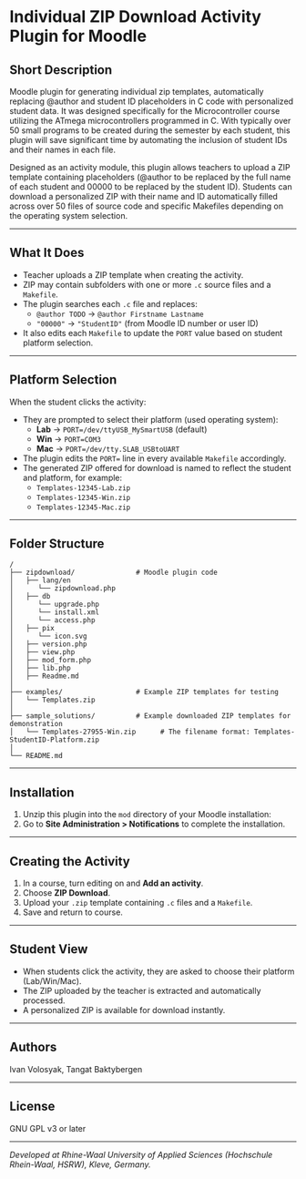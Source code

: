 # Individual ZIP Download Activity Plugin for Moodle

## Short Description

Moodle plugin for generating individual zip templates, automatically replacing @author and student ID placeholders in C code with personalized student data. It was designed specifically for the Microcontroller course utilizing the ATmega microcontrollers programmed in C. With typically over 50 small programs to be created during the semester by each student, this plugin will save significant time by automating the inclusion of student IDs and their names in each file.

Designed as an activity module, this plugin allows teachers to upload a ZIP template containing placeholders (@author to be replaced by the full name of each student and 00000 to be replaced by the student ID). Students can download a personalized ZIP with their name and ID automatically filled across over 50 files of source code and specific Makefiles depending on the operating system selection.

---

##  What It Does
- Teacher uploads a ZIP template when creating the activity.
- ZIP may contain subfolders with one or more `.c` source files and a `Makefile`.
- The plugin searches each `.c` file and replaces:
  - `@author TODO` → `@author Firstname Lastname`
  - `"00000"` → `"StudentID"` (from Moodle ID number or user ID)
- It also edits each `Makefile` to update the `PORT` value based on student platform selection.

---

##  Platform Selection
When the student clicks the activity:
- They are prompted to select their platform (used operating system):
  - **Lab** → `PORT=/dev/ttyUSB_MySmartUSB` (default)
  - **Win** → `PORT=COM3`
  - **Mac** → `PORT=/dev/tty.SLAB_USBtoUART`
- The plugin edits the `PORT=` line in every available `Makefile` accordingly.
- The generated ZIP offered for download is named to reflect the student and platform, for example:
  - `Templates-12345-Lab.zip`
  - `Templates-12345-Win.zip`
  - `Templates-12345-Mac.zip`
  
---

## Folder Structure

```
/
├── zipdownload/               # Moodle plugin code
│   ├── lang/en
│      └── zipdownload.php
│   ├── db
│      └── upgrade.php
│      └── install.xml
│      └── access.php
│   ├── pix
│      └── icon.svg
│   ├── version.php
│   ├── view.php
│   ├── mod_form.php
│   ├── lib.php
│   ├── Readme.md
│
├── examples/                  # Example ZIP templates for testing
│   └── Templates.zip
│
├── sample_solutions/          # Example downloaded ZIP templates for demonstration
│   └── Templates-27955-Win.zip      # The filename format: Templates-StudentID-Platform.zip
│
└── README.md
```

---

##  Installation

1. Unzip this plugin into the `mod` directory of your Moodle installation:
2. Go to **Site Administration > Notifications** to complete the installation.

---
##  Creating the Activity

1. In a course, turn editing on and **Add an activity**.
2. Choose **ZIP Download**.
3. Upload your `.zip` template containing `.c` files and a `Makefile`.
4. Save and return to course.

---

## Student View
- When students click the activity, they are asked to choose their platform (Lab/Win/Mac).
- The ZIP uploaded by the teacher is extracted and automatically processed.
- A personalized ZIP is available for download instantly.

---
 
## Authors

Ivan Volosyak, Tangat Baktybergen

---

## License

GNU GPL v3 or later

---

*Developed at Rhine-Waal University of Applied Sciences (Hochschule Rhein-Waal, HSRW), Kleve, Germany.*

